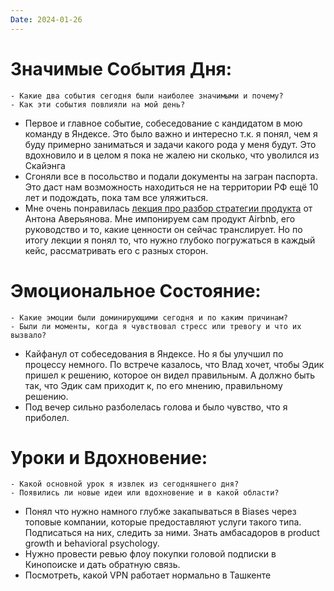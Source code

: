 ```yaml
---
Date: 2024-01-26
---
```



# **Значимые События Дня:**
```
- Какие два события сегодня были наиболее значимыми и почему?
- Как эти события повлияли на мой день?
```

- Первое и главное событие, собеседование с кандидатом в мою команду в Яндексе. Это было важно и интересно т.к. я понял, чем я буду примерно заниматься и задачи какого рода у меня будут. Это вдохновило и в целом я пока не жалею ни сколько, что уволился из Скайэнга 
- Сгоняли все в посольство и подали документы на загран паспорта. Это даст нам возможность находиться не на территории РФ ещё 10 лет и подождать, пока там все уляжиться. 
- Мне очень понравилась [лекция про разбор стратегии продукта](https://youtu.be/GW332znhrVk?si=JK6ALy0x0xv2n1H5) от Антона Аверьянова. Мне импонируем сам продукт Airbnb, его руководство и то, какие ценности он сейчас транслирует. Но по итогу лекции я понял то, что нужно глубоко погружаться в каждый кейс, рассматривать его с разных сторон. 
#  **Эмоциональное Состояние:**
```
- Какие эмоции были доминирующими сегодня и по каким причинам?
- Были ли моменты, когда я чувствовал стресс или тревогу и что их вызвало?
```

- Кайфанул от собеседования в Яндексе. Но я бы улучшил по процессу немного. По встрече казалось, что Влад хочет, чтобы Эдик пришел к решению, которое он видел правильным. А должно быть так, что Эдик сам приходит к, по его мнению, правильному решению. 
- Под вечер сильно разболелась голова и было чувство, что я приболел. 

# Уроки и Вдохновение:
```
- Какой основной урок я извлек из сегодняшнего дня?
- Появились ли новые идеи или вдохновение и в какой области?
```

- Понял что нужно намного глубже закапываться в Biases через топовые компании, которые предоставляют услуги такого типа. Подписаться на них, следить за ними. Знать амбасадоров в product growth и behavioral psychology.
- Нужно провести ревью флоу покупки головой подписки в Кинопоиске и дать обратную связь. 
- Посмотреть, какой VPN работает нормально в Ташкенте 